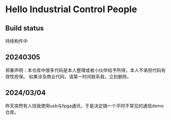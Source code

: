 # Hello Industrial Control People


## Build status
持续构件中

## 20240305
郑重声明：本仓库中很多代码是本人整理或者小伙伴给予所得，本人不承担代码有效性担保。
如果涉及商业代码，请第一时间联系我，立刻删除。

## 2024/03/04
昨天突然有人找我使用usb与fpga通讯，于是决定搞一个平时不常见的通信demo仓库。






